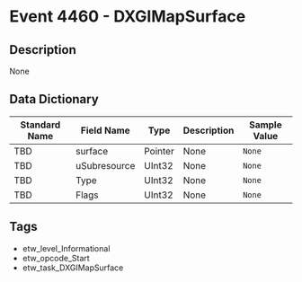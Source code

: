 # Event 4460 - DXGIMapSurface

## Description
None

## Data Dictionary
|Standard Name|Field Name|Type|Description|Sample Value|
|---|---|---|---|---|
|TBD|surface|Pointer|None|`None`|
|TBD|uSubresource|UInt32|None|`None`|
|TBD|Type|UInt32|None|`None`|
|TBD|Flags|UInt32|None|`None`|

## Tags
* etw_level_Informational
* etw_opcode_Start
* etw_task_DXGIMapSurface